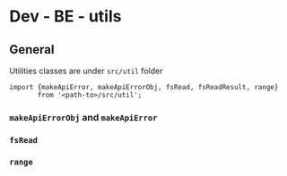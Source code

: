 # Dev - BE - utils

## General

Utilities classes are under `src/util` folder

```text
import {makeApiError, makeApiErrorObj, fsRead, fsReadResult, range} 
       from '<path-to>/src/util';
```

### `makeApiErrorObj` and `makeApiError`

### `fsRead`

### `range`

